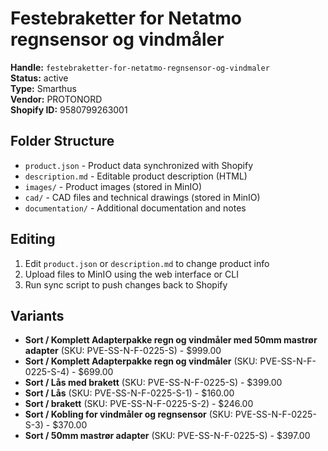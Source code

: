 # Festebraketter for Netatmo regnsensor og vindmåler

**Handle:** `festebraketter-for-netatmo-regnsensor-og-vindmaler`  
**Status:** active  
**Type:** Smarthus  
**Vendor:** PROTONORD  
**Shopify ID:** 9580799263001  

## Folder Structure

- `product.json` - Product data synchronized with Shopify
- `description.md` - Editable product description (HTML)
- `images/` - Product images (stored in MinIO)
- `cad/` - CAD files and technical drawings (stored in MinIO)
- `documentation/` - Additional documentation and notes

## Editing

1. Edit `product.json` or `description.md` to change product info
2. Upload files to MinIO using the web interface or CLI
3. Run sync script to push changes back to Shopify

## Variants

- **Sort / Komplett Adapterpakke regn og vindmåler med 50mm mastrør adapter** (SKU: PVE-SS-N-F-0225-S) - $999.00
- **Sort / Komplett Adapterpakke regn og vindmåler** (SKU: PVE-SS-N-F-0225-S-4) - $699.00
- **Sort / Lås med brakett** (SKU: PVE-SS-N-F-0225-S) - $399.00
- **Sort / Lås** (SKU: PVE-SS-N-F-0225-S-1) - $160.00
- **Sort / brakett** (SKU: PVE-SS-N-F-0225-S-2) - $246.00
- **Sort / Kobling for vindmåler og regnsensor** (SKU: PVE-SS-N-F-0225-S-3) - $370.00
- **Sort / 50mm mastrør adapter** (SKU: PVE-SS-N-F-0225-S) - $397.00
